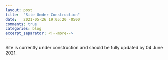 ```yaml
---
layout: post
title:  "Site Under Construction"
date:   2021-05-26 19:05:20 -0500
comments: true
categories: blog
excerpt_separator: <!--more-->
---
```


Site is currently under construction and should be fully updated by 04 June 2021.
<!--more-->
